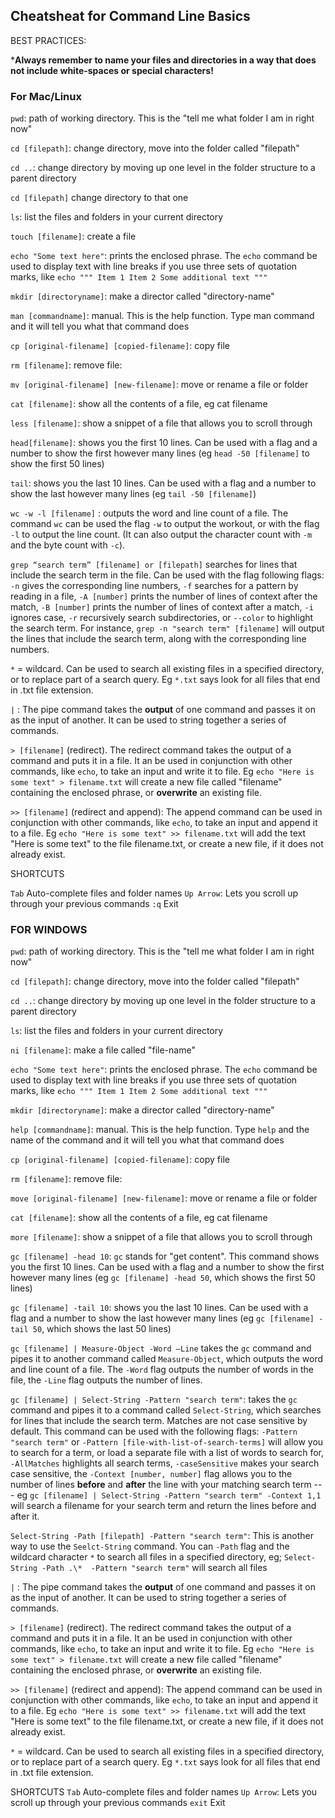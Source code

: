 ## Cheatsheat for Command Line Basics 

BEST PRACTICES:

***Always remember to name your files and directories in a way that does not include white-spaces or special characters!**


### For Mac/Linux

`pwd`:  path of working directory. This is the "tell me what folder I am in right now" 

`cd [filepath]`: change directory, move into the folder called "filepath" 

`cd ..`: change directory by moving up one level in the folder structure to a parent directory

`cd [filepath]` change directory to that one

`ls`: list the files and folders in your current directory

`touch [filename]`: create a file

`echo "Some text here"`: prints the enclosed phrase. The `echo` command be used to display text with line breaks if you use three sets of quotation marks, like `echo """
Item 1
Item 2
Some additional text
"""`

`mkdir [directoryname]`: make a director called "directory-name"

`man [commandname]`: manual. This is the help function. Type man command and it will tell you what that command does

`cp [original-filename] [copied-filename]`: copy file

`rm [filename]`: remove file:

`mv [original-filename] [new-filename]`: move or rename a file or folder

`cat [filename]`: show all the contents of a file, eg cat filename

`less [filename]`: show a snippet of a file that allows you to scroll through

`head[filename]`: shows you the first 10 lines. Can be used with a flag and a number to show the first however many lines (eg `head -50 [filename]` to show the first 50 lines)

`tail`: shows you the last 10 lines. Can be used with a flag and a number to show the last however many lines (eg `tail -50 [filename]`)

`wc -w -l [filename]` : outputs the word and line count of a file. The command `wc` can be used the flag `-w` to output the workout, or with the flag `-l` to output the line count. (It can also output the character count with `-m`  and the byte count with `-c`).

`grep “search term” [filename] or [filepath]` searches for lines that include the search term in the file. 
Can be used with the flag following flags: `-n` gives the corresponding line numbers, `-f` searches for a pattern by reading in a file, `-A [number]` prints the number of lines of context after the match, `-B [number]` prints the number of lines of context after a match, `-i` ignores case, `-r` recursively search subdirectories, or `--color`  to highlight the search term. For instance, `grep -n "search term" [filename]` will output the lines that include the search term, along with the corresponding line numbers.

`*`  = wildcard. Can be used to search all existing files in a specified directory, or to replace part of a search query. Eg `*.txt` says look for all files that end in .txt file extension.

`|` : The pipe command takes the **output** of one command and passes it on as the input of another. It can be used to string together a series of commands.

`> [filename]` (redirect). The redirect command takes the output of a command and puts it in a file. It an be used in conjunction with other commands, like `echo`, to take an input and write it to file. Eg `echo "Here is some text" > filename.txt` will create a new file called "filename" containing the enclosed phrase, or **overwrite** an existing file.

`>> [filename]`  (redirect and append): The append command can be used in conjunction with other commands, like `echo`, to take an input and append it to a file. Eg `echo "Here is some text" >> filename.txt` will add the text "Here is some text" to the file filename.txt, or create a new file, if it does not already exist.

SHORTCUTS

`Tab` Auto-complete files and folder names
`Up Arrow`:  Lets you scroll up through your previous commands
`:q` Exit


###  FOR WINDOWS

`pwd`:  path of working directory. This is the "tell me what folder I am in right now" 

`cd [filepath]`: change directory, move into the folder called "filepath" 

`cd ..`: change directory by moving up one level in the folder structure to a parent directory

`ls`: list the files and folders in your current directory

`ni [filename]`: make a file called "file-name"

`echo "Some text here"`: prints the enclosed phrase. The `echo` command be used to display text with line breaks if you use three sets of quotation marks, like `echo """
Item 1
Item 2
Some additional text
"""`

`mkdir [directoryname]`: make a director called "directory-name"

`help [commandname]`: manual. This is the help function. Type `help` and the name of the command and it will tell you what that command does

`cp [original-filename] [copied-filename]`: copy file

`rm [filename]`: remove file:

`move [original-filename] [new-filename]`: move or rename a file or folder

`cat [filename]`: show all the contents of a file, eg cat filename

`more [filename]`: show a snippet of a file that allows you to scroll through

`gc [filename] -head 10`:  `gc` stands for "get content". This command shows you the first 10 lines. Can be used with a flag and a number  to show the first however many lines (eg `gc [filename] -head 50`, which shows the first 50 lines)

`gc [filename] -tail 10`: shows you the last 10 lines. Can be used with a flag and a number  to show the last however many lines (eg `gc [filename] -tail 50`, which shows the last 50 lines)

`gc [filename] | Measure-Object -Word –Line`  takes the `gc` command and pipes it to another command called `Measure-Object`, which outputs the word and line count of a file. The `-Word` flag outputs the number of words in the file, the `-Line` flag outputs the number of lines.

`gc [filename] | Select-String -Pattern "search term"`: takes the `gc` command and pipes it to a command called `Select-String`, which searches for lines that include the search term. Matches are not case sensitive by default. This command can be used with the following flags: `-Pattern "search term"` or `-Pattern [file-with-list-of-search-terms]` will allow you to search for a term, or load a separate file with a list of words to search for, `-AllMatches` highlights all search terms, `-caseSensitive` makes your search case sensitive, the `-Context [number, number]` flag allows you to the number of lines **before**  and **after** the line with your matching search term --- eg `gc [filename] | Select-String -Pattern "search term" -Context 1,1` will search a filename for your search term and return the lines before and after it. 

`Select-String -Path [filepath] -Pattern "search term"`: This is another way to use the `Seelct-String` command. You can `-Path` flag and the wildcard character `*` to search all files in a specified directory, eg; `Select-String -Path .\*  -Pattern "search term"` will search all files

`|` : The pipe command takes the **output** of one command and passes it on as the input of another. It can be used to string together a series of commands.

`> [filename]` (redirect). The redirect command takes the output of a command and puts it in a file. It an be used in conjunction with other commands, like `echo`, to take an input and write it to file. Eg `echo "Here is some text" > filename.txt` will create a new file called "filename" containing the enclosed phrase, or **overwrite** an existing file.

`>> [filename]`  (redirect and append): The append command can be used in conjunction with other commands, like `echo`, to take an input and append it to a file. Eg `echo "Here is some text" >> filename.txt` will add the text "Here is some text" to the file filename.txt, or create a new file, if it does not already exist.

`*`  = wildcard. Can be used to search all existing files in a specified directory, or to replace part of a search query. Eg `*.txt` says look for all files that end in .txt file extension.

SHORTCUTS
`Tab` Auto-complete files and folder names
`Up Arrow`:  Lets you scroll up through your previous commands
`exit` Exit